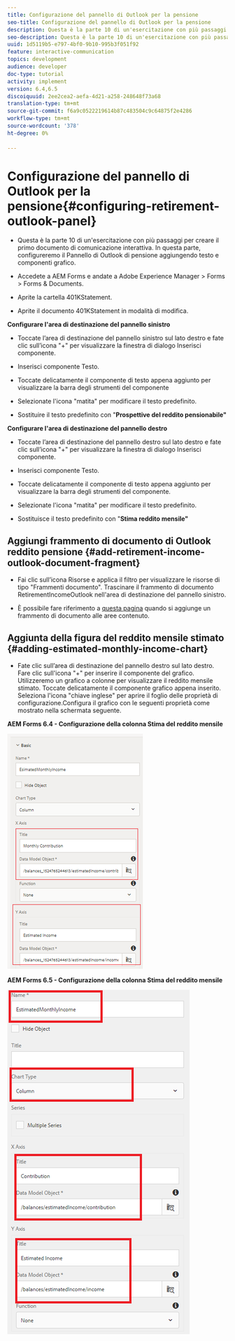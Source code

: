 ```yaml
---
title: Configurazione del pannello di Outlook per la pensione
seo-title: Configurazione del pannello di Outlook per la pensione
description: Questa è la parte 10 di un'esercitazione con più passaggi per creare il primo documento di comunicazione interattiva. In questa parte, configureremo il Pannello di Outlook di pensione aggiungendo testo e componenti grafico.
seo-description: Questa è la parte 10 di un'esercitazione con più passaggi per creare il primo documento di comunicazione interattiva. In questa parte, configureremo il Pannello di Outlook di pensione aggiungendo testo e componenti grafico.
uuid: 1d5119b5-e797-4bf0-9b10-995b3f051f92
feature: interactive-communication
topics: development
audience: developer
doc-type: tutorial
activity: implement
version: 6.4,6.5
discoiquuid: 2ee2cea2-aefa-4d21-a258-248648f73a68
translation-type: tm+mt
source-git-commit: f6a9c0522219614b87c483504c9c64875f2e4286
workflow-type: tm+mt
source-wordcount: '378'
ht-degree: 0%

---
```



# Configurazione del pannello di Outlook per la pensione{#configuring-retirement-outlook-panel}

* Questa è la parte 10 di un&#39;esercitazione con più passaggi per creare il primo documento di comunicazione interattiva. In questa parte, configureremo il Pannello di Outlook di pensione aggiungendo testo e componenti grafico.

* Accedete a  AEM Forms e andate a Adobe Experience Manager > Forms > Forms &amp; Documents.

* Aprite la cartella 401KStatement.

* Aprite il documento 401KStatement in modalità di modifica.

**Configurare l&#39;area di destinazione del pannello sinistro**

* Toccate l’area di destinazione del pannello sinistro sul lato destro e fate clic sull’icona &quot;+&quot; per visualizzare la finestra di dialogo Inserisci componente.

* Inserisci componente Testo.

* Toccate delicatamente il componente di testo appena aggiunto per visualizzare la barra degli strumenti del componente

* Selezionate l&#39;icona &quot;matita&quot; per modificare il testo predefinito.

* Sostituire il testo predefinito con &quot;**Prospettive del reddito pensionabile&quot;**

**Configurare l&#39;area di destinazione del pannello destro**

* Toccate l’area di destinazione del pannello destro sul lato destro e fate clic sull’icona &quot;+&quot; per visualizzare la finestra di dialogo Inserisci componente.

* Inserisci componente Testo.

* Toccate delicatamente il componente di testo appena aggiunto per visualizzare la barra degli strumenti del componente.

* Selezionate l&#39;icona &quot;matita&quot; per modificare il testo predefinito.

* Sostituisce il testo predefinito con &quot;**Stima reddito mensile&quot;**

## Aggiungi frammento di documento di Outlook reddito pensione {#add-retirement-income-outlook-document-fragment}

* Fai clic sull’icona Risorse e applica il filtro per visualizzare le risorse di tipo &quot;Frammenti documento&quot;. Trascinare il frammento di documento RetirementIncomeOutlook nell&#39;area di destinazione del pannello sinistro.

* È possibile fare riferimento a [questa pagina](https://helpx.adobe.com/experience-manager/kt/forms/using/interactive-communication-web-channel-aem-forms/9.html) quando si aggiunge un frammento di documento alle aree contenuto.

## Aggiunta della figura del reddito mensile stimato {#adding-estimated-monthly-income-chart}

* Fate clic sull’area di destinazione del pannello destro sul lato destro. Fare clic sull&#39;icona &quot;+&quot; per inserire il componente del grafico. Utilizzeremo un grafico a colonne per visualizzare il reddito mensile stimato. Toccate delicatamente il componente grafico appena inserito. Seleziona l&#39;icona &quot;chiave inglese&quot; per aprire il foglio delle proprietà di configurazione.Configura il grafico con le seguenti proprietà come mostrato nella schermata seguente.

**AEM Forms 6.4 - Configurazione della colonna Stima del reddito mensile**

![form64](assets/estimatedmonthlyincomechart.png)

**AEM Forms 6.5 - Configurazione della colonna Stima del reddito mensile**

![forms65](assets/estimatedmonthlyincomechart65.PNG)




